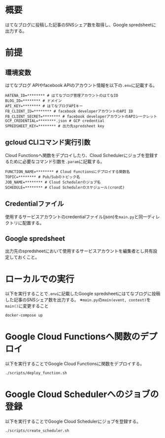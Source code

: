 # 概要
はてなブログに投稿した記事のSNSシェア数を取得し、Google spredsheetに出力する。

# 前提
## 環境変数
はてなブログ APIやfacebook APIのアカウント情報を以下の`.env`に記載する。

```
HATENA_ID=******** # はてなブログ管理アカウントのはてなID
BLOG_ID=******** # ドメイン
API_KEY=******** # はてなブログAPIキー
FB_CLIENT_ID=******** # facebook developerアカウントのAPI ID
FB_CLIENT_SECRET=******** # facebook developerアカウントのAPIシークレット
GCP_CREDENTIAL=********.json # GCP credential
SPREDSHEET_KEY=******** # 出力先spredsheet key

```

## gcloud CLIコマンド実行引数
Cloud Functionsへ関数をデプロイしたり、Cloud Schedulerにジョブを登録するために必要なコマンド引数を`.param`に記載する。

```
FUNCTION_NAME=******** # Cloud Functionsにデプロイする関数名
TOPIC=******** # Pub/Subのトピック名
JOB_NAME=******** # Cloud Schedulerのジョブ名
SCHEDULE=******** # Cloud Schedulerのスケジュール(cron式)
```

## Credentialファイル
使用するサービスアカウントのcredentialファイル(json)を`main.py`と同一ディレクトリに配置する。

## Google spredsheet
出力先のspredsheetにおいて使用するサービスアカウントを編集者とし共有設定しておくこと。

# ローカルでの実行
以下を実行することで`.env`に記載したGoogle spredsheetにはてなブログに投稿した記事のSNSシェア数を出力する。
※`main.py`の`main(event, context)`を`main()`に変更すること

```bash
docker-compose up
```

# Google Cloud Functionsへ関数のデプロイ
以下を実行することでGoogle Cloud Functionsに関数をデプロイする。

```bash
./scripts/deploy_function.sh
```

# Google Cloud Schedulerへのジョブの登録
以下を実行することでGoogle Cloud Schedulerにジョブを登録する。

```bash
./scripts/create_scheduler.sh
```